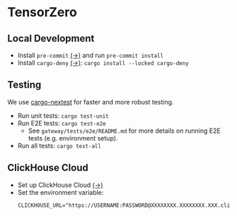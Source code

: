 # TensorZero

## Local Development

- Install `pre-commit` [(→)](https://pre-commit.com/#installation) and run `pre-commit install`
- Install `cargo-deny` [(→)](https://github.com/EmbarkStudios/cargo-deny): `cargo install --locked cargo-deny`

## Testing

We use [cargo-nextest](https://nexte.st/book/introduction.html) for faster and more robust testing.

- Run unit tests: `cargo test-unit`
- Run E2E tests: `cargo test-e2e`
  - See `gateway/tests/e2e/README.md` for more details on running E2E tests (e.g. environment setup).
- Run all tests: `cargo test-all`

## ClickHouse Cloud

- Set up ClickHouse Cloud [(→)](https://clickhouse.com/cloud)
- Set the environment variable:
  ```
  CLICKHOUSE_URL="https://USERNAME:PASSWORD@XXXXXXXX.XXXXXXXX.XXX.clickhouse.cloud:8443"
  ```
